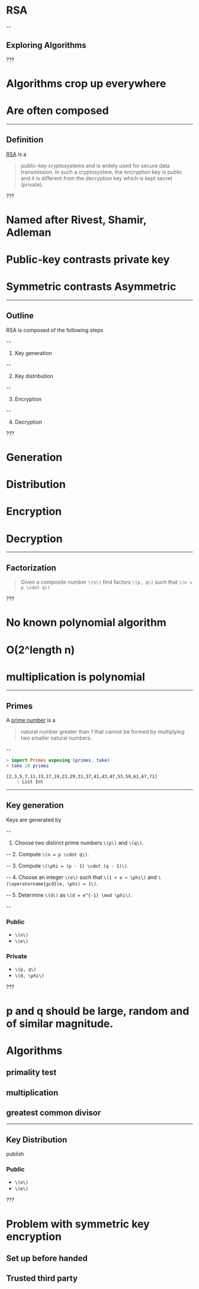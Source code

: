 # RSA

--

## Exploring Algorithms

???

# Algorithms crop up everywhere
# Are often composed

---

## Definition

[RSA][rsa] is a

>  public-key cryptosystems and is widely used for secure data transmission. In such a cryptosystem, the encryption key is public and it is different from the decryption key which is kept secret (private).

???

# Named after Rivest, Shamir, Adleman
# Public-key contrasts private key
# Symmetric contrasts Asymmetric

---

## Outline

RSA is composed of the following steps

--

1. Key generation

--

2. Key distribution

--

3. Encryption

--

4. Decryption

???

# Generation
# Distribution
# Encryption
# Decryption

---

## Factorization

> Given a _composite_ number `\(n\)` find factors `\(p, q\)` such that `\(n = p \cdot q\)`

???

# No known polynomial algorithm
# O(2^length n)
# multiplication is polynomial

---

## Primes
A [prime number][prime] is a

> natural number greater than 1 that cannot be formed by multiplying two smaller natural numbers.

--

```elm
> import Primes exposing (primes, take)
> take 20 primes
```

```plain
[2,3,5,7,11,13,17,19,23,29,31,37,41,43,47,53,59,61,67,71]
    : List Int
```

---

## Key generation

Keys are generated by

--
1. Choose two distinct prime numbers `\(p\)` and `\(q\)`.

--
2. Compute `\(n = p \cdot q\)`.

--
3. Compute `\(\phi = (p - 1) \cdot (q - 1)\)`.

--
4. Choose an integer `\(e\)` such that `\(1 < e < \phi\)` and `\(\operatorname{gcd}(e, \phi) = 1\)`.

--
5. Determine `\(d\)` as `\(d = e^{-1} \mod \phi\)`.

--

### Public

* `\(n\)`
* `\(e\)`

### Private

* `\(p, q\)`
* `\(d, \phi\)`

???

# p and q should be large, random and of similar magnitude.
# Algorithms
## primality test
## multiplication
## greatest common divisor

---

## Key Distribution

publish

### Public

* `\(n\)`
* `\(e\)`

???

# Problem with symmetric key encryption
## Set up before handed
## Trusted third party

[rsa]: https://en.wikipedia.org/wiki/RSA_(cryptosystem)
[prime]: https://en.wikipedia.org/wiki/Prime_number
